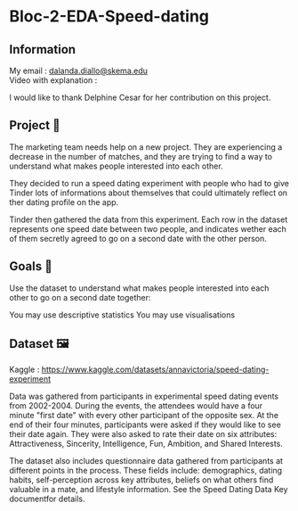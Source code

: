 # Bloc-2-EDA-Speed-dating


## Information
My email : dalanda.diallo@skema.edu  
Video with explanation :  

I would like to thank Delphine Cesar for her contribution on this project.  


## Project 🚧
The marketing team needs help on a new project. They are experiencing a decrease in the number of matches, and they are trying to find a way to understand what makes people interested into each other.

They decided to run a speed dating experiment with people who had to give Tinder lots of informations about themselves that could ultimately reflect on ther dating profile on the app.

Tinder then gathered the data from this experiment. Each row in the dataset represents one speed date between two people, and indicates wether each of them secretly agreed to go on a second date with the other person.


## Goals 🎯
Use the dataset to understand what makes people interested into each other to go on a second date together:

You may use descriptive statistics
You may use visualisations


## Dataset 🖼️
Kaggle : https://www.kaggle.com/datasets/annavictoria/speed-dating-experiment

Data was gathered from participants in experimental speed dating events from 2002-2004. During the events, the attendees would have a four minute "first date" with every other participant of the opposite sex. At the end of their four minutes, participants were asked if they would like to see their date again. They were also asked to rate their date on six attributes: Attractiveness, Sincerity, Intelligence, Fun, Ambition, and Shared Interests.

The dataset also includes questionnaire data gathered from participants at different points in the process. These fields include: demographics, dating habits, self-perception across key attributes, beliefs on what others find valuable in a mate, and lifestyle information. See the Speed Dating Data Key documentfor details.
